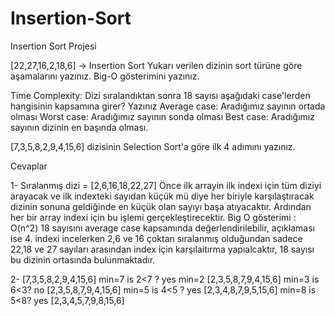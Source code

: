 # Insertion-Sort
Insertion Sort Projesi

[22,27,16,2,18,6] -> Insertion Sort  Yukarı verilen dizinin sort türüne göre aşamalarını yazınız.
Big-O gösterimini yazınız.

Time Complexity: Dizi sıralandıktan sonra 18 sayısı aşağıdaki case'lerden hangisinin kapsamına girer? Yazınız
Average case: Aradığımız sayının ortada olması
Worst case: Aradığımız sayının sonda olması 
Best case: Aradığımız sayının dizinin en başında olması.    

[7,3,5,8,2,9,4,15,6] dizisinin Selection Sort'a göre ilk 4 adımını yazınız.

Cevaplar

1- 
Sıralanmış dizi = [2,6,16,18,22,27]
Önce ilk arrayin ilk indexi için tüm diziyi arayacak ve ilk indexteki sayıdan küçük mü diye her biriyle karşılaştıracak dizinin sonuna geldiğinde en küçük olan sayıyı başa atıyacaktır. Ardından her bir array indexi için bu işlemi gerçekleştirecektir. Big O gösterimi : O(n^2)
18 sayısını average case kapsamında değerlendirilebilir, açıklaması ise 4. indexi incelerken  2,6 ve 16 çoktan sıralanmış olduğundan sadece 22,18 ve 27 sayıları arasından index için karşılaitırma yapıalcaktır, 18 sayısı bu dizinin ortasında bulunmaktadır.

2-
[7,3,5,8,2,9,4,15,6]
min=7
is 2<7 ? yes
min=2
[2,3,5,8,7,9,4,15,6]
min=3
is 6<3? no
[2,3,5,8,7,9,4,15,6]
min=5
is 4<5 ? yes
[2,3,4,8,7,9,5,15,6]
min=8
is 5<8? yes
[2,3,4,5,7,9,8,15,6]









